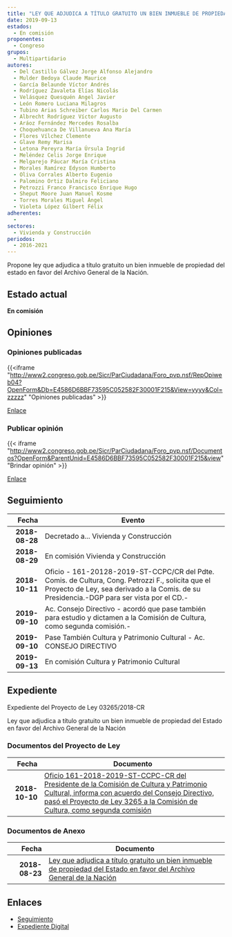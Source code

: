 ```yaml
---
title: "LEY QUE ADJUDICA A TÍTULO GRATUITO UN BIEN INMUEBLE DE PROPIEDAD DEL ESTADO EN FAVOR DEL ARCHIVO GENERAL DE LA NACIÓN"
date: 2019-09-13
estados: 
  - En comisión
proponentes: 
  - Congreso
grupos: 
  - Multipartidario
autores: 
  - Del Castillo Gálvez Jorge Alfonso Alejandro
  - Mulder Bedoya Claude Maurice
  - García Belaunde Víctor Andrés
  - Rodríguez Zavaleta Elías Nicolás
  - Velásquez Quesquén Angel Javier
  - León Romero Luciana Milagros
  - Tubino Arias Schreiber Carlos Mario Del Carmen
  - Albrecht Rodríguez Víctor Augusto
  - Aráoz Fernández Mercedes Rosalba
  - Choquehuanca De Villanueva Ana María
  - Flores Vílchez Clemente
  - Glave Remy Marisa
  - Letona Pereyra María Úrsula Ingrid
  - Meléndez Celis Jorge Enrique
  - Melgarejo Páucar María Cristina
  - Morales Ramírez Edyson Humberto
  - Oliva Corrales Alberto Eugenio
  - Palomino Ortiz Dalmiro Feliciano
  - Petrozzi Franco Francisco Enrique Hugo
  - Sheput Moore Juan Manuel Kosme
  - Torres Morales Miguel Ángel
  - Violeta López Gilbert Félix
adherentes: 
  - 
sectores: 
  - Vivienda y Construcción
periodos: 
  - 2016-2021
---
```


Propone ley que adjudica a título gratuito un bien inmueble de propiedad del estado en favor del Archivo General de la Nación.


## Estado actual

**En comisión**

## Opiniones

### Opiniones publicadas

{{<iframe "http://www2.congreso.gob.pe/Sicr/ParCiudadana/Foro_pvp.nsf/RepOpiweb04?OpenForm&Db=E4586D6BBF73595C052582F30001F215&View=yyyy&Col=zzzzz" "Opiniones publicadas" >}}

[Enlace](http://www2.congreso.gob.pe/Sicr/ParCiudadana/Foro_pvp.nsf/RepOpiweb04?OpenForm&Db=E4586D6BBF73595C052582F30001F215&View=yyyy&Col=zzzzz)
### Publicar opinión

{{< iframe "http://www2.congreso.gob.pe/Sicr/ParCiudadana/Foro_pvp.nsf/Documentos?OpenForm&ParentUnid=E4586D6BBF73595C052582F30001F215&view" "Brindar opinión" >}}

[Enlace](http://www2.congreso.gob.pe/Sicr/ParCiudadana/Foro_pvp.nsf/Documentos?OpenForm&ParentUnid=E4586D6BBF73595C052582F30001F215&view)

## Seguimiento

| Fecha | Evento |
|------:|--------|
| **2018-08-28** | Decretado a... Vivienda y Construcción|
| **2018-08-29** | En comisión Vivienda y Construcción|
| **2018-10-11** | Oficio - 161-20128-2019-ST-CCPC/CR del Pdte. Comis. de Cultura, Cong. Petrozzi F., solicita que el Proyecto de Ley, sea derivado a la Comis. de su Presidencia.-DGP para ser vista por el CD.-|
| **2019-09-10** | Ac. Consejo Directivo - acordó que pase también para estudio y dictamen a la Comisión de Cultura, como segunda comisión.-|
| **2019-09-10** | Pase También Cultura y Patrimonio Cultural - Ac. CONSEJO DIRECTIVO|
| **2019-09-13** | En comisión Cultura y Patrimonio Cultural|


## Expediente

Expediente del Proyecto de Ley 03265/2018-CR

Ley que adjudica a título gratuito un bien inmueble de propiedad del Estado en favor del Archivo General de la Nación


### Documentos del Proyecto de Ley

| Fecha | Documento |
|------:|--------|
| **2018-10-10** | [Oficio 161-2018-2019-ST-CCPC-CR del Presidente de la Comisión de Cultura y Patrimonio Cultural, informa con acuerdo del Consejo Directivo, pasó el Proyecto de Ley 3265 a la Comisión de Cultura, como segunda comisión](http://www.leyes.congreso.gob.pe/Documentos/2016_2021/Consejo_Directivo/Pedidos_Pase_a_Comision/OFICIO-161-2018-2019-ST-CCPC-CR..pdf) |

### Documentos de Anexo

| Fecha | Documento |
|------:|--------|
| **2018-08-23** | [Ley que adjudica a título gratuito un bien inmueble de propiedad del Estado en favor del Archivo General de la Nación](http://www.leyes.congreso.gob.pe/Documentos/2016_2021/Proyectos_de_Ley_y_de_Resoluciones_Legislativas/PL0326520180823.pdf) |

## Enlaces 

- [Seguimiento](http://www2.congreso.gob.pe/Sicr/TraDocEstProc/CLProLey2016.nsf/f7fff46988ca05b1052578e100829cc7/a309f85a101228bf052582f3000225d4?OpenDocument)
- [Expediente Digital](http://www2.congreso.gob.pe/Sicr/TraDocEstProc/CLProLey2016.nsf/f7fff46988ca05b1052578e100829cc7/a309f85a101228bf052582f3000225d4?OpenDocument&Click=05257FB7005EB655.eb71d0cf91d8294e05256cdf006b5706/$Body/0.1C6C)
